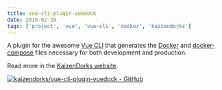 ```yaml
---
title: vue-cli-plugin-vuedock
date: 2019-02-28
tags: ['project', 'vue', 'vue-cli', 'docker', 'kaizendorks']
---
```


A plugin for the awesome [Vue CLI](https://cli.vuejs.org/) that generates the [Docker](https://docs.docker.com/engine/reference/builder/) and [docker-compose](https://docs.docker.com/compose/compose-file/) files necessary for both development and production.

Read more in the [KaizenDorks website](https://kaizendorks.github.io/2019/02/28/vue-cli-plugin-vuedock/).

[![kaizendorks/vue-cli-plugin-vuedock - GitHub](https://gh-card.dev/repos/kaizendorks/vue-cli-plugin-vuedock.svg?fullname=)](https://github.com/kaizendorks/vue-cli-plugin-vuedock)
